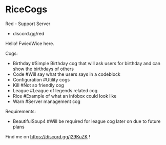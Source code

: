 # RiceCogs

Red - Support Server
- discord.gg/red

Hello! FwiedWice here.

Cogs:
- Birthday
  #Simple Birthday cog that will ask users for birthday and can show the birthdays of others
- Code 
  #Will say what the users says in a codeblock
- Configuration
  #Utility cogs
- Kill 
  #Not so friendly cog
- League 
  #League of legends related cog
- Rice
  #Example of what an infobox could look like
- Warn
  #Server management cog
  
Requirements:
- BeautifulSoup4
  #Will be required for league cog later on due to future plans


Find me on https://discord.gg/j29KuZK !

